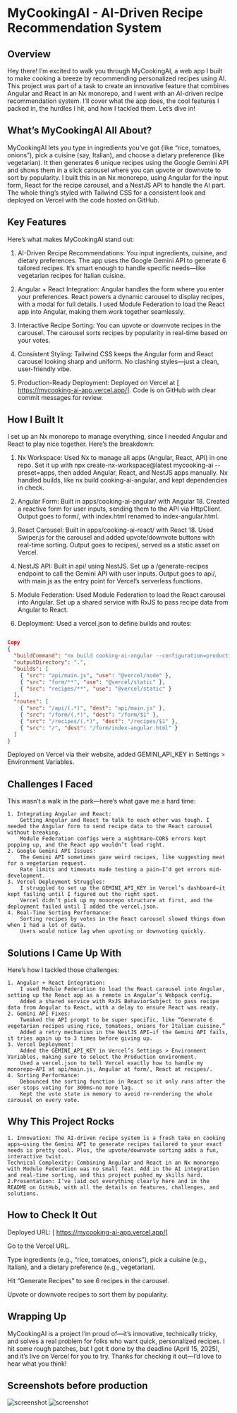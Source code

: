 # MyCookingAI - AI-Driven Recipe Recommendation System

## Overview
Hey there! I’m excited to walk you through MyCookingAI, a web app I built to make cooking a breeze by recommending personalized recipes using AI. This project was part of a task to create an innovative feature that combines Angular and React in an Nx monorepo, and I went with an AI-driven recipe recommendation system. I’ll cover what the app does, the cool features I packed in, the hurdles I hit, and how I tackled them. Let’s dive in!

## What’s MyCookingAI All About?
MyCookingAI lets you type in ingredients you’ve got (like “rice, tomatoes, onions”), pick a cuisine (say, Italian), and choose a dietary preference (like vegetarian). It then generates 6 unique recipes using the Google Gemini API and shows them in a slick carousel where you can upvote or downvote to sort by popularity. I built this in an Nx monorepo, using Angular for the input form, React for the recipe carousel, and a NestJS API to handle the AI part. The whole thing’s styled with Tailwind CSS for a consistent look and deployed on Vercel with the code hosted on GitHub.

## Key Features
Here’s what makes MyCookingAI stand out:

 1. AI-Driven Recipe Recommendations:
    You input ingredients, cuisine, and dietary preferences.
    The app uses the Google Gemini API to generate 6 tailored recipes.
    It’s smart enough to handle specific needs—like vegetarian recipes for Italian cuisine.

 2. Angular + React Integration:
    Angular handles the form where you enter your preferences.
    React powers a dynamic carousel to display recipes, with a modal for full details.
    I used Module Federation to load the React app into Angular, making them work together seamlessly.

 3. Interactive Recipe Sorting:
    You can upvote or downvote recipes in the carousel.
    The carousel sorts recipes by popularity in real-time based on your votes.

 4. Consistent Styling:
    Tailwind CSS keeps the Angular form and React carousel looking sharp and uniform.
    No clashing styles—just a clean, user-friendly vibe.

 5. Production-Ready Deployment:
    Deployed on Vercel at [ https://mycooking-ai-app.vercel.app/].
    Code is on GitHub with clear commit messages for review.

## How I Built It
I set up an Nx monorepo to manage everything, since I needed Angular and React to play nice together. Here’s the breakdown:

1. Nx Workspace:
    Used Nx to manage all apps (Angular, React, API) in one repo.
    Set it up with npx create-nx-workspace@latest mycooking-ai --preset=apps, then added Angular, React, and NestJS apps manually.
    Nx handled builds, like nx build cooking-ai-angular, and kept dependencies in check.

2. Angular Form:
    Built in apps/cooking-ai-angular/ with Angular 18.
    Created a reactive form for user inputs, sending them to the API via HttpClient.
    Output goes to form/, with index.html renamed to index-angular.html.

3. React Carousel:
    Built in apps/cooking-ai-react/ with React 18.
    Used Swiper.js for the carousel and added upvote/downvote buttons with real-time sorting.
    Output goes to recipes/, served as a static asset on Vercel.

4. NestJS API:
    Built in api/ using NestJS.
    Set up a /generate-recipes endpoint to call the Gemini API with user inputs.
    Output goes to api/, with main.js as the entry point for Vercel’s serverless functions.

5. Module Federation:
    Used Module Federation to load the React carousel into Angular.
    Set up a shared service with RxJS to pass recipe data from Angular to React.

6. Deployment:
    Used a vercel.json to define builds and routes:

```json

Copy
{
  "buildCommand": "nx build cooking-ai-angular --configuration=production && nx run cooking-ai-react:build:tailwind:prod && nx build cooking-ai-api",
  "outputDirectory": ".",
  "builds": [
    { "src": "api/main.js", "use": "@vercel/node" },
    { "src": "form/**", "use": "@vercel/static" },
    { "src": "recipes/**", "use": "@vercel/static" }
  ],
  "routes": [
    { "src": "/api/(.*)", "dest": "api/main.js" },
    { "src": "/form/(.*)", "dest": "/form/$1" },
    { "src": "/recipes/(.*)", "dest": "/recipes/$1" },
    { "src": "/", "dest": "/form/index-angular.html" }
  ]
}
```

Deployed on Vercel via their website, added GEMINI_API_KEY in Settings > Environment Variables.

## Challenges I Faced
This wasn’t a walk in the park—here’s what gave me a hard time:

    1. Integrating Angular and React:
        Getting Angular and React to talk to each other was tough. I needed the Angular form to send recipe data to the React carousel without breaking.
        Module Federation configs were a nightmare—CORS errors kept popping up, and the React app wouldn’t load right.
    2. Google Gemini API Issues:
        The Gemini API sometimes gave weird recipes, like suggesting meat for a vegetarian request.
        Rate limits and timeouts made testing a pain—I’d get errors mid-development.
    3. Vercel Deployment Struggles:
        I struggled to set up the GEMINI_API_KEY in Vercel’s dashboard—it kept failing until I figured out the right spot.
        Vercel didn’t pick up my monorepo structure at first, and the deployment failed until I added the vercel.json.
    4. Real-Time Sorting Performance:
        Sorting recipes by votes in the React carousel slowed things down when I had a lot of data.
        Users would notice lag when upvoting or downvoting quickly.

## Solutions I Came Up With
Here’s how I tackled those challenges:

    1. Angular + React Integration:
        I used Module Federation to load the React carousel into Angular, setting up the React app as a remote in Angular’s Webpack config.
        Added a shared service with RxJS BehaviorSubject to pass recipe data from Angular to React, with a delay to ensure React was ready.
    2. Gemini API Fixes:
        Tweaked the API prompt to be super specific, like “Generate 6 vegetarian recipes using rice, tomatoes, onions for Italian cuisine.”
        Added a retry mechanism in the NestJS API—if the Gemini API fails, it tries again up to 3 times before giving up.
    3. Vercel Deployment:
        Added the GEMINI_API_KEY in Vercel’s Settings > Environment Variables, making sure to select the Production environment.
        Used a vercel.json to tell Vercel exactly how to handle my monorepo—API at api/main.js, Angular at form/, React at recipes/.
    4. Sorting Performance:
        Debounced the sorting function in React so it only runs after the user stops voting for 300ms—no more lag.
        Kept the vote state in memory to avoid re-rendering the whole carousel on every vote.

## Why This Project Rocks
    1. Innovation: The AI-driven recipe system is a fresh take on cooking apps—using the Gemini API to generate recipes tailored to your exact needs is pretty cool. Plus, the upvote/downvote sorting adds a fun, interactive twist.
    Technical Complexity: Combining Angular and React in an Nx monorepo with Module Federation was no small feat. Add in the AI integration and real-time sorting, and this project pushed my skills hard.
    2.Presentation: I’ve laid out everything clearly here and in the README on GitHub, with all the details on features, challenges, and solutions.

## How to Check It Out
Deployed URL: [ https://mycooking-ai-app.vercel.app/]

Go to the Vercel URL.

Type ingredients (e.g., “rice, tomatoes, onions”), pick a cuisine (e.g., Italian), and a dietary preference (e.g., vegetarian).

Hit “Generate Recipes” to see 6 recipes in the carousel.

Upvote or downvote recipes to sort them by popularity.

## Wrapping Up
MyCookingAI is a project I’m proud of—it’s innovative, technically tricky, and solves a real problem for folks who want quick, personalized recipes. I hit some rough patches, but I got it done by the deadline (April 15, 2025), and it’s live on Vercel for you to try. Thanks for checking it out—I’d love to hear what you think!

## Screenshots before production 
![screenshot](/screen1.png)
![screenshot](/screen2.png)